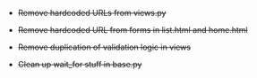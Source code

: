 * ~~Remove hardcoded URLs from views.py~~
* ~~Remove hardcoded URL from forms in list.html and home.html~~
* ~~Remove duplication of validation logic in views~~

* ~~Clean up wait_for stuff in base.py~~
